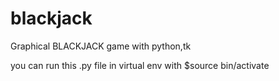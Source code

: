 # blackjack
Graphical BLACKJACK game with python,tk

you can run this .py file in virtual env with $source bin/activate
